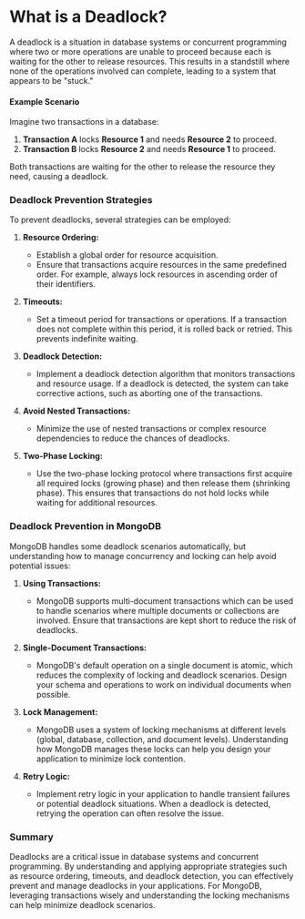 # What is a Deadlock?

A deadlock is a situation in database systems or concurrent programming where two or more operations are unable to proceed because each is waiting for the other to release resources. This results in a standstill where none of the operations involved can complete, leading to a system that appears to be "stuck."

#### Example Scenario

Imagine two transactions in a database:

1. **Transaction A** locks **Resource 1** and needs **Resource 2** to proceed.
2. **Transaction B** locks **Resource 2** and needs **Resource 1** to proceed.

Both transactions are waiting for the other to release the resource they need, causing a deadlock.

### Deadlock Prevention Strategies

To prevent deadlocks, several strategies can be employed:

1. **Resource Ordering:**

   - Establish a global order for resource acquisition.
   - Ensure that transactions acquire resources in the same predefined order. For example, always lock resources in ascending order of their identifiers.

2. **Timeouts:**

   - Set a timeout period for transactions or operations. If a transaction does not complete within this period, it is rolled back or retried. This prevents indefinite waiting.

3. **Deadlock Detection:**

   - Implement a deadlock detection algorithm that monitors transactions and resource usage. If a deadlock is detected, the system can take corrective actions, such as aborting one of the transactions.

4. **Avoid Nested Transactions:**

   - Minimize the use of nested transactions or complex resource dependencies to reduce the chances of deadlocks.

5. **Two-Phase Locking:**
   - Use the two-phase locking protocol where transactions first acquire all required locks (growing phase) and then release them (shrinking phase). This ensures that transactions do not hold locks while waiting for additional resources.

### Deadlock Prevention in MongoDB

MongoDB handles some deadlock scenarios automatically, but understanding how to manage concurrency and locking can help avoid potential issues:

1. **Using Transactions:**

   - MongoDB supports multi-document transactions which can be used to handle scenarios where multiple documents or collections are involved. Ensure that transactions are kept short to reduce the risk of deadlocks.

2. **Single-Document Transactions:**

   - MongoDB's default operation on a single document is atomic, which reduces the complexity of locking and deadlock scenarios. Design your schema and operations to work on individual documents when possible.

3. **Lock Management:**

   - MongoDB uses a system of locking mechanisms at different levels (global, database, collection, and document levels). Understanding how MongoDB manages these locks can help you design your application to minimize lock contention.

4. **Retry Logic:**
   - Implement retry logic in your application to handle transient failures or potential deadlock situations. When a deadlock is detected, retrying the operation can often resolve the issue.

### Summary

Deadlocks are a critical issue in database systems and concurrent programming. By understanding and applying appropriate strategies such as resource ordering, timeouts, and deadlock detection, you can effectively prevent and manage deadlocks in your applications. For MongoDB, leveraging transactions wisely and understanding the locking mechanisms can help minimize deadlock scenarios.
